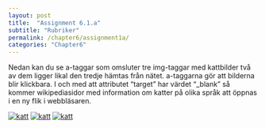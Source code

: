 ```yaml
---
layout: post
title:  "Assignment 6.1.a"
subtitle: "Rubriker"
permalink: /chapter6/assignment1a/
categories: "Chapter6"
---
```

Nedan kan du se a-taggar som omsluter tre img-taggar med kattbilder två av dem ligger likal den tredje hämtas från nätet. a-taggarna gör att bilderna blir klickbara. I och med att attributet “target” har värdet “_blank” så kommer wikipediasidor med information om katter på olika språk att öppnas i en ny flik i webbläsaren.

<a href="https://sv.wikipedia.org/wiki/Katt" target="_blank"><img src="images/katt.jpg" alt="katt"></a>
    <a href="https://en.wikipedia.org/wiki/Cat" target="_blank"><img src="images/katt.jpg"  alt="katt"></a>
    <a href="https://eo.wikipedia.org/wiki/Hejma_kato" target="_blank"><img src="http://www.triggerphoto.se/common/getimage.php?size=256&grp=_public_&id=22757"  alt="katt"></a>
